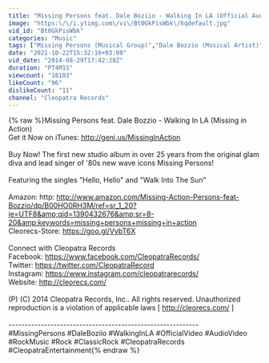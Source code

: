 ```yaml
---
title: "Missing Persons feat. Dale Boziio - Walking In LA (Official Audio Video)"
image: "https:\/\/i.ytimg.com\/vi\/Bt0GkPisWbk\/hqdefault.jpg"
vid_id: "Bt0GkPisWbk"
categories: "Music"
tags: ["Missing Persons (Musical Group)","Dale Bozzio (Musical Artist)","Cleopatra Records (Record Label)"]
date: "2021-10-22T15:32:16+03:00"
vid_date: "2014-08-29T17:42:28Z"
duration: "PT4M1S"
viewcount: "18103"
likeCount: "96"
dislikeCount: "11"
channel: "Cleopatra Records"
---
```

{% raw %}Missing Persons feat. Dale Bozzio - Walking In LA (Missing in Action)<br />Get it Now on iTunes: <a rel="nofollow" target="blank" href="http://geni.us/MissingInAction">http://geni.us/MissingInAction</a><br /><br />Buy Now! The first new studio album in over 25 years from the original glam diva and lead singer of '80s new wave icons Missing Persons!<br /><br />Featuring the singles &quot;Hello, Hello&quot; and &quot;Walk Into The Sun&quot;<br /><br />Amazon: http: <a rel="nofollow" target="blank" href="http://www.amazon.com/Missing-Action-Persons-feat-Bozzio/dp/B00HO0RH3M/ref=sr_1_20?ie=UTF8&amp;qid=1390432676&amp;sr=8-20&amp;keywords=missing+persons+missing+in+action">http://www.amazon.com/Missing-Action-Persons-feat-Bozzio/dp/B00HO0RH3M/ref=sr_1_20?ie=UTF8&amp;qid=1390432676&amp;sr=8-20&amp;keywords=missing+persons+missing+in+action</a><br />Cleorecs-Store: <a rel="nofollow" target="blank" href="https://goo.gl/VybT6X">https://goo.gl/VybT6X</a><br /><br />Connect with Cleopatra Records<br />Facebook: <a rel="nofollow" target="blank" href="https://www.facebook.com/CleopatraRecords/">https://www.facebook.com/CleopatraRecords/</a><br />Twitter: <a rel="nofollow" target="blank" href="https://twitter.com/CleopatraRecord">https://twitter.com/CleopatraRecord</a><br />Instagram: <a rel="nofollow" target="blank" href="https://www.instagram.com/cleopatrarecords/">https://www.instagram.com/cleopatrarecords/</a><br />Website: <a rel="nofollow" target="blank" href="http://cleorecs.com/">http://cleorecs.com/</a><br /><br />(P) (C)  2014 Cleopatra Records, Inc.. All rights reserved. Unauthorized reproduction is a violation of applicable laws [ <a rel="nofollow" target="blank" href="http://cleorecs.com/">http://cleorecs.com/</a> ]<br /><br />-----------------------------------------------------------<br />#MissingPersons #DaleBoziio #WalkingInLA #OfficialVideo #AudioVideo #RockMusic #Rock #ClassicRock #CleopatraRecords #CleopatraEntertainment{% endraw %}
